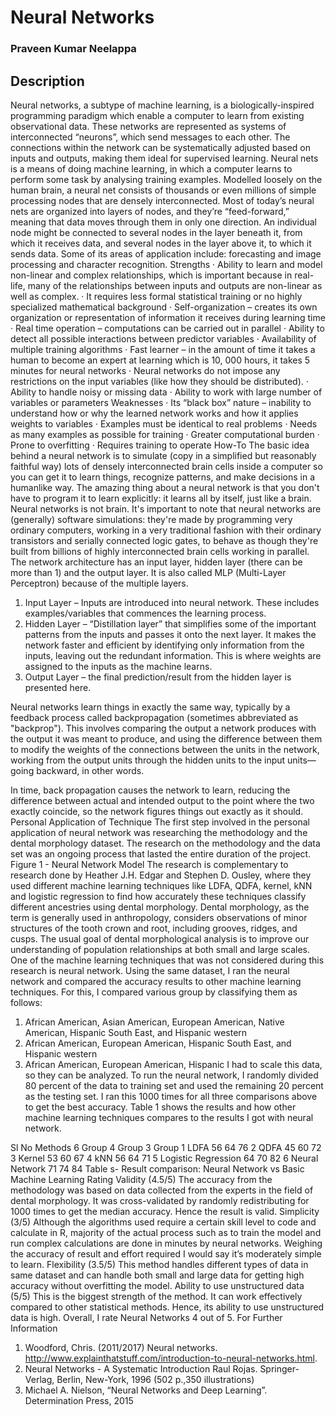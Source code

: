 # Neural Networks
### Praveen Kumar Neelappa
## Description
Neural networks, a subtype of machine learning, is a biologically-inspired programming paradigm which enable a computer to learn from existing observational data. These networks are represented as systems of interconnected “neurons”, which send messages to each other. The connections within the network can be systematically adjusted based on inputs and outputs, making them ideal for supervised learning.
Neural nets is a means of doing machine learning, in which a computer learns to perform some task by analysing training examples. Modelled loosely on the human brain, a neural net consists of thousands or even millions of simple processing nodes that are densely interconnected.
Most of today’s neural nets are organized into layers of nodes, and they’re “feed-forward,” meaning that data moves through them in only one direction. An individual node might be connected to several nodes in the layer beneath it, from which it receives data, and several nodes in the layer above it, to which it sends data. Some of its areas of application include: forecasting and image processing and character recognition.
Strengths
·       Ability to learn and model non-linear and complex relationships, which is important because in real-life, many of the relationships between inputs and outputs are non-linear as well as complex.
·       It requires less formal statistical training or no highly specialized mathematical background
·       Self-organization – creates its own organization or representation of information it receives during learning time
·       Real time operation – computations can be carried out in parallel
·       Ability to detect all possible interactions between predictor variables
·       Availability of multiple training algorithms
·       Fast learner – in the amount of time it takes a human to become an expert at learning which is 10, 000 hours, it takes 5 minutes for neural networks
·       Neural networks do not impose any restrictions on the input variables (like how they should be distributed).
·       Ability to handle noisy or missing data
·       Ability to work with large number of variables or parameters
Weaknesses
·       Its “black box” nature – inability to understand how or why the learned network works and how it applies weights to variables
·       Examples must be identical to real problems
·       Needs as many examples as possible for training
·       Greater computational burden
·       Prone to overfitting
·       Requires training to operate
How-To
The basic idea behind a neural network is to simulate (copy in a simplified but reasonably faithful way) lots of densely interconnected brain cells inside a computer so you can get it to learn things, recognize patterns, and make decisions in a humanlike way. The amazing thing about a neural network is that you don't have to program it to learn explicitly: it learns all by itself, just like a brain.
Neural networks is not brain. It's important to note that neural networks are (generally) software simulations: they're made by programming very ordinary computers, working in a very traditional fashion with their ordinary transistors and serially connected logic gates, to behave as though they're built from billions of highly interconnected brain cells working in parallel. The network architecture has an input layer, hidden layer (there can be more than 1) and the output layer. It is also called MLP (Multi-Layer Perceptron) because of the multiple layers.
 
1.    Input Layer – Inputs are introduced into neural network. These includes examples/variables that commences the learning process.
2.    Hidden Layer – “Distillation layer” that simplifies some of the important patterns from the inputs and passes it onto the next layer. It makes the network faster and efficient by identifying only information from the inputs, leaving out the redundant information. This is where weights are assigned to the inputs as the machine learns.
3.    Output Layer – the final prediction/result from the hidden layer is presented here.
 
Neural networks learn things in exactly the same way, typically by a feedback process called backpropagation (sometimes abbreviated as "backprop"). This involves comparing the output a network produces with the output it was meant to produce, and using the difference between them to modify the weights of the connections between the units in the network, working from the output units through the hidden units to the input units—going backward, in other words.
 
In time, back propagation causes the network to learn, reducing the difference between actual and intended output to the point where the two exactly coincide, so the network figures things out exactly as it should.
Personal Application of Technique
The first step involved in the personal application of neural network was researching the methodology and the dental morphology dataset. The research on the methodology and the data set was an ongoing process that lasted the entire duration of the project.
 Figure 1 - Neural Network Model
The research is complementary to research done by Heather J.H. Edgar and Stephen D. Ousley, where they used different machine learning techniques like LDFA, QDFA, kernel, kNN and logistic regression to find how accurately these techniques classify different ancestries using dental morphology.  Dental morphology, as the term is generally used in anthropology, considers observations of minor structures of the tooth crown and root, including grooves, ridges, and cusps. The usual goal of dental morphological analysis is to improve our understanding of population relationships at both small and large scales.
One of the machine learning techniques that was not considered during this research is neural network. Using the same dataset, I ran the neural network and compared the accuracy results to other machine learning techniques.
For this, I compared various group by classifying them as follows:
1.    African American, Asian American, European    American, Native American, Hispanic South    East, and Hispanic western
2.	African American, European American, Hispanic South East, and Hispanic western
3.	African American, European American, Hispanic
 I had to scale this data, so they can be analyzed. To run the neural network, I randomly divided 80 percent of the data to training set and used the remaining 20 percent as the testing set. I ran this 1000 times for all three comparisons above to get the best accuracy.
Table 1 shows the results and how other machine learning techniques compares to the results I got with neural network.
 
Sl No
Methods
6 Group
4 Group
3 Group
1
LDFA
56
64
76
2
QDFA
45
60
72
3
Kernel
53
60
67
4
kNN
56
64
71
5
Logistic Regression
64
70
82
6
Neural Network
71
74
84
 Table s- Result comparison: Neural Network vs Basic Machine Learning
Rating
Validity (4.5/5) The accuracy from the methodology was based on data collected from the experts in the field of dental morphology. It was cross-validated by randomly redistributing for 1000 times to get the median accuracy. Hence the result is valid.
Simplicity (3/5) Although the algorithms used require a certain skill level to code and calculate in R, majority of the actual process such as to train the model and run complex calculations are done  in minutes by neural networks. Weighing the accuracy of result and effort required I would say it’s moderately simple to learn.
Flexibility (3.5/5) This method handles different types of data in same dataset and can handle both small and large data for getting high accuracy without overfitting the model. Ability to use unstructured data (5/5) This is the biggest strength of the method. It can work effectively compared to other statistical methods. Hence, its ability to use unstructured data is high.
Overall, I rate Neural Networks 4 out of 5.
For Further Information
1.    Woodford, Chris. (2011/2017) Neural networks. http://www.explainthatstuff.com/introduction-to-neural-networks.html.
2.    Neural Networks - A Systematic Introduction Raul Rojas. Springer-Verlag, Berlin, New-York, 1996 (502 p.,350 illustrations)
3.    Michael A. Nielson, “Neural Networks and Deep Learning”. Determination Press, 2015
